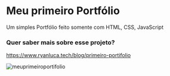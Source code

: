 # Meu primeiro Portfólio 

Um simples Portfólio feito somente com HTML, CSS, JavaScript

### Quer saber mais sobre esse projeto?

https://www.ryanluca.tech/blog/primeiro-portifolio

![meuprimeiroportifolio](https://user-images.githubusercontent.com/58185393/177167619-220f78cb-c504-48a7-9a7a-8fdfe529282d.gif)

